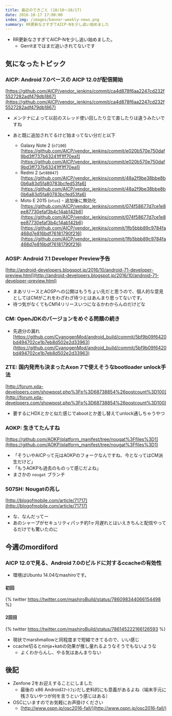 ```yaml
---
title: 最近のできごと (10/10〜10/17)
date: 2016-10-17 17:00:00
index_img: /images/banner-weekly-news.png
summary: RR更新なさすぎてAICP-Nを少し追い始めました
---
```


- RR更新なさすぎてAICP-Nを少し追い始めました。
  - Gerritまではまだ追いきれてないです

<!--more-->

## 気になったトピック

### AICP: Android 7.0ベースの AICP 12.0が配信開始

[https://github.com/AICP/vendor_jenkins/commit/ca4d878f6aa2247cd232f5527282adf479db1867](https://github.com/AICP/vendor_jenkins/commit/ca4d878f6aa2247cd232f5527282adf479db1867)

- メンテナによって以前のスレッド使い回したり立て直したりは違うみたいですね
- あと既に追加されてるけど始まってない分だと以下

    - Galaxy Note 2 (`n7100`)
[https://github.com/AICP/vendor_jenkins/commit/e020b570e750daf9bd3ff737b63241ff1ff70ea1](https://github.com/AICP/vendor_jenkins/commit/e020b570e750daf9bd3ff737b63241ff1ff70ea1)
    - Redmi 2 (`wt88047`)
[https://github.com/AICP/vendor_jenkins/commit/48a2f9be38bbe8b0b6a83d5fa80783bcfed53fa6](https://github.com/AICP/vendor_jenkins/commit/48a2f9be38bbe8b0b6a83d5fa80783bcfed53fa6)
    - Moto E 2015 (`otus`) - 追加後に無効化
[https://github.com/AICP/vendor_jenkins/commit/074f58677d7ce1e8ee87730efaf3b4c14ab142b6](https://github.com/AICP/vendor_jenkins/commit/074f58677d7ce1e8ee87730efaf3b4c14ab142b6)
[https://github.com/AICP/vendor_jenkins/commit/1fb5bbb89c9784fa468d7e816bdf76181790f216](https://github.com/AICP/vendor_jenkins/commit/1fb5bbb89c9784fa468d7e816bdf76181790f216)

### AOSP: Android 7.1 Developer Preview予告

[http://android-developers.blogspot.jp/2016/10/android-71-developer-preview.html](http://android-developers.blogspot.jp/2016/10/android-71-developer-preview.html)

- まあリリースとAOSPへの公開はもうちょい先だと思うので、個人的な意見としてはCMがこれをわざわざ待つとはあんまり思ってないです。
- 待つ気がなくてもCM14リリースいつになるかわからんのだけどな

### CM: OpenJDKのバージョンをめぐる問題の続き

- 先週分の漏れ
[https://github.com/CyanogenMod/android_build/commit/5bf9b09f6420bd494702ce1b7eb8d502e2d33963](https://github.com/CyanogenMod/android_build/commit/5bf9b09f6420bd494702ce1b7eb8d502e2d33963)

### ZTE: 国内発売も決まったAxon 7で使えそうなbootloader unlock手法

[http://forum.xda-developers.com/showpost.php%3Fp%3D68738854%26postcount%3D100](http://forum.xda-developers.com/showpost.php%3Fp%3D68738854%26postcount%3D100)

- 要するにHDXとかと似た感じでabootとか差し替えてunlock通しちゃうやつ

### AOKP: 生きてたんすね

[https://github.com/AOKP/platform_manifest/tree/nougat%3Ffiles%3D1](https://github.com/AOKP/platform_manifest/tree/nougat%3Ffiles%3D1)

- 「そういやAICPって元はAOKPのフォークなんですね、今となってはCM派生だけど」
- 「もうAOKPも過去のものって感じだよね」
- まさかの `nougat` ブランチ

### 507SH: Nougatの兆し

[http://blogofmobile.com/article/71717](http://blogofmobile.com/article/71717)

- な、なんだってー
- あのシャープがセキュリティパッチ約1ヶ月遅れとはいえきちんと配信やってるだけでも驚いたのに

## 今週のmordiford

### AICP 12.0で見る、Android 7.0のビルドに対するccacheの有効性

- 環境はUbuntu 14.04なmashiroです。

#### 初回

{% twitter https://twitter.com/mashiroBuild/status/786098344066154498 %}

#### 2回目

{% twitter https://twitter.com/mashiroBuild/status/786145222166126593 %}

- 現状でmarshmallowと同程度まで短縮できてるので、いい感じ
- ccache切るとninja+katiの効果が推し量れるようなそうでもないような
    - よくわからんし、やる気はあんまりない

## 後記

- Zenfone 2をお迎えすることにしました
    - 最後の x86 Androidｽﾏｰﾄﾌｮﾝだし史料的にも意義があるよね（端末手元に残さないやつが何を言うという感じはある）
- OSCにいますのでお気軽にお声掛けください
    - [http://www.ospn.jp/osc2016-fall/](http://www.ospn.jp/osc2016-fall/)

